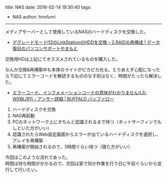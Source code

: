 title: NAS
date: 2016-02-14 19:30:40
tags:
- NAS
author: hirofumi

---
メディアサーバーとして使用しているNASのハードディスクを交換した。

-   [デグレードモードI12のLinkStationのHDDを交換 – 2.RAIDの再構成 | データ復旧のパソコンサポートやまもと](http://datarescue.yamafd.com/exchange_linkstation_hdd2/)

交換用HDは上記にてオススメされているものを購入した。

なんか交換&再構築中も本体のライトがピカピカ光る。とりあえず心配になったら下記にてエラーコードを解読するもののなす術はなく、時間がたったら解決した。

-   [エラーコード、インフォメーションコードの意味がわかりません(LS-WXBL/R1) - アンサー詳細 | BUFFALO バッファロー](http://faq.buffalo.jp/app/answers/detail/a_id/15199)

1.  ハードディスクを交換
2.  NAS再起動
3.  PCのネットワーク上にきちんと認識されるまで待つ（ネットサーフィンでもしといた方がいい）
4.  認識されたらWeb設定画面からエラーが出ているハードディスクを選択し、アレイを再構築
5.  再構築が開始されるので、5時間ぐらい待つ（寝た方がいい）

今回はこのような流れであった。  
時間は待ち時間がかかるので、次回は家で何か作業を行う日に午前ぐらいから並行して行いたい。